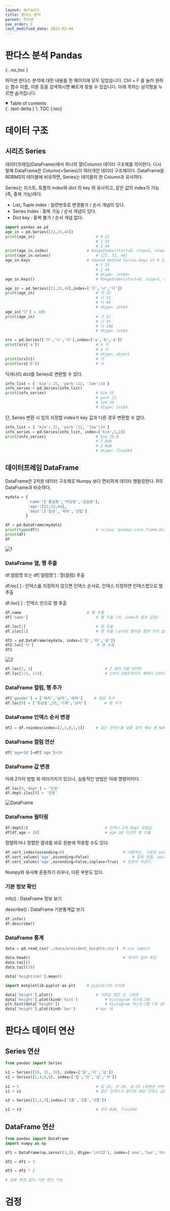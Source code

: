 ```yaml
---
layout: default
title: 판다스 분석
parent: 파이썬
nav_order: 3
last_modified_date: 2021-02-04
---
```


# 판다스 분석 Pandas
{: .no_toc }

파이썬 판다스 분석에 대한 내용를 한 페이지에 모두 담았습니다. Ctrl + F 를 눌러 원하는 함수 이름, 이론 등을 검색하시면 빠르게 찾을 수 있습니다. 아래 목차는 삼각형을 누르면 숨겨집니다.

<details open markdown="block">
  <summary>
    Table of contents
  </summary>
  {: .text-delta }
1. TOC
{:toc}
</details>


# 데이터 구조

## 시리즈 Series

데이터프레임(DataFrame)에서 하나의 열(Column) 데이터 구조체를 의미한다. 다시 말해 DataFrame은 Column(=Series)이 여러개인 데이타 구조체이다. DataFrame을 RDBMS의 테이블에 비유하면, Series는 테이블의 한 Column과 유사하다.

Series는 리스트, 튜플의 index와 dict 의 key 와 유사하고, 같은 값의 index가 가능(즉, 중복 가능)하다.

- List, Tuple index : 일련번호로 변경불가 / 순서 개념이 있다.
- Series Index : 중복 가능 / 순서 개념이 있다.
- Dict key : 중복 불가 / 순서 개념 없다.

```python
import pandas as pd
age_in = pd.Series([22,33,44])
print(age_in)							# 0 22						
   										# 1 33
   										# 2 44
print(age_in.index)					# RangeIndex(start=0, stop=5, step=1)
print(age_in.values)					# [22, 33, 44]
age_in.keys							# <bound method Series.keys of 0 22				
   										# 1 33
   										# 2 44
   										# dtype: int64>
age_in.keys()							# RangeIndex(start=0, stop=5, step=1)

age_in = pd.Series([22,33,44],index=['가','나','다'])
print(age_in)							# 가 22						
   										# 나 33
   										# 다 44
   										# dtype: int64
age_in['다'] = 100
print(age_in)							# 가 22						
   										# 나 33
   										# 다 100
   										# dtype: int64

srs = pd.Series(['가','나','다'],index=['a','b','a'])
print(srs['a'])							# a 가
										# a 다
										# dtype: object
print(srs[0])							# 가
print(srs['b'])							# 나
```

딕셔너리 dict를 Series로 변환할 수 있다.

```python
info_list = { 'kim': 25, 'park':22, 'lee':34 }
info_series = pd.Series(info_list)
print(info_series)						# kim 25
										# park 22
										# lee 34
										# dtype: int64
```

단, Series 변환 시 임의 지정할 index가 key 값과 다른 경우 변환할 수 없다.

```python
info_list = { 'kim': 25, 'park':22, 'lee':34 }
info_series = pd.Series(info_list, index=['kim',1,2])
print(info_series)						# kim 25.0
										# 1 NaN
										# 2 NaN
										# dtype: float64
```



## 데이터프레임 DataFrame

DataFrame은 2차원 데이터 구조체로 Numpy  보다 편리하게 데이타 핸들링한다. R의 DataFrame과 비슷하다.

```python
mydata = {
          'name':['홍길동','박길동','김길동'], 
          'age':[22,33,44], 
          'dept':['컴공','국어','산업']
         }

df = pd.DataFrame(mydata)
print(type(df))							# <class 'pandas.core.frame.DataFrame'>
print(df)
df
```

![1](https://user-images.githubusercontent.com/73984112/106235506-2862f380-623e-11eb-8fcd-2f85bf93acec.PNG)

### DataFrame 열, 행 추출

df.컬럼명 또는 df['컬럼명'] : 열(컬럼) 추출

df.loc[ ] : 인덱스를 지정하지 않으면 인덱스 순서로, 인덱스 지정하면 인덱스명으로 행 추출

df.iloc[ ] : 인덱스 만으로 행 추출

```python
df.name								# 열 추출
df['name']								# 열 추출 (위 .name과 결과 같음)

df.loc[1]								# 행 추출
df.iloc[1]								# 행 추출 (순서로 필터링 할땐 차이 없음)

df2 = pd.DataFrame(mydata, index=['일','이','삼'])
df2.loc['이']							# 행 추출
df2
```

![2](https://user-images.githubusercontent.com/73984112/106235508-2a2cb700-623e-11eb-97d6-c5d77dc43110.PNG)

```python
df.loc[2, 3]								# 2 행의 3열 데이타
df.loc[1:3, 2:4]							# 1부터 3행전까지의 행에서 2부터 4전까지의 열의 데이타
```

### DataFrame 컬럼, 행 추가

```python
df['gender'] = ['여자','남자','여자']		# 컬럼 추가
df.loc[9] = ['최길동',55,'기계','남자']		# 행 추가
```

### DataFrame 인덱스 순서 변경

```python
df2 = df.reindex(index=[2,3,0,1,5])		# 없는 인덱스를 넣을 경우 해당 행 NaN 표기
```

### DataFrame 컬럼 연산

```python
df['age+10']=df['age']+10
```

### DataFrame 값 변경

아래 2가지 방법 외 여러가지가 있으나, 실용적인 방법은 아래 명령어이다.

```python
df.loc[9,'dept'] = '인문'
df.dept.iloc[9] = '인문'
```

![DataFrame](https://user-images.githubusercontent.com/73984112/106237656-96a9b500-6242-11eb-949b-8caaa82590b3.PNG)

### DataFrame 필터링

```python
df.dept[2]									# 인덱스 2의 dept 컬럼값
df[df.age > 30]								# age 30 이상의 행 추출
```

정렬하거나 정렬한 결과를 바로 원본에 적용할 수도 있다.

```python
df.sort_index(ascending=0)							# 내림차순, 기본값 ascending=1 (오름차순)
df.sort_values('age',ascending=False) 					# 칼럼 정렬, ascending 기본값 True 오름
df.sort_values('age',ascending=False,inplace=True)	# 원본이 바귄다. 
```



Numpy와 유사해 혼동하기 쉬우나, 다른 부분도 있다.

### 기본 정보 확인

info() : DataFrame 정보 보기

describe() : DataFrame 기본통계값 보기

```python
df.info()
df.describe()
```

### DataFrame 통계

```python
data = pd.read_csv('./data/president_heights.csv')	# csv import

data.head()											# 데이터 일부 확인
data.tail()
data.tail(10)

data['height(cm)'].mean()

import matplotlib.pyplot as plt		# pyplot으로 시각화

data['height'].plot()					# 기본값 꺾은 선 그래프
data['height'].plot(kind='hist')			# histogram 히스토그램
plt.hist(data['height'])					# histogram 히스토그램 (위 결과와 같음)
data['height'].plot(kind='bar')			# bar 바
```



# 판다스 데이터 연산

## Series 연산

```python
from pandas import Series

s1 = Series([10, 15, 20], index=['일','이','삼'])
s2 = Series([2,4,6,8], index=['일','이','삼','사'])
	
s1 + 5									# 일 15, 이 20, 삼 25 (원본은 바꾸지 않음)
s1 + s1									# 같은 인덱스가 없으면 해당 인덱스 값만 NaN(Not a Number), 또한 int64 끼리 연산을 해도 결과는 float64

s3 = Series([1,2,3],index=['1줄','2줄','3줄'])

s1 + s3									# 모두 NaN, float64
```

## DataFrame 연산

```python
from pandas import DataFrame
import numpy as np

df1 = DataFrame(np.zeros((3,3), dtype='int32'), index=['one','two','three'])

df2 = df1 + 3

df3 = df2 * 2

# 원본 변경 없이 기본 연산 가능
```



# 검정



